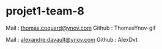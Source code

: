 # projet1-team-8

Mail : thomas.coquard@ynov.com
Github : ThomasYnov-gif

Mail : alexandre.davault@ynov.com
Github : AlexDvt
